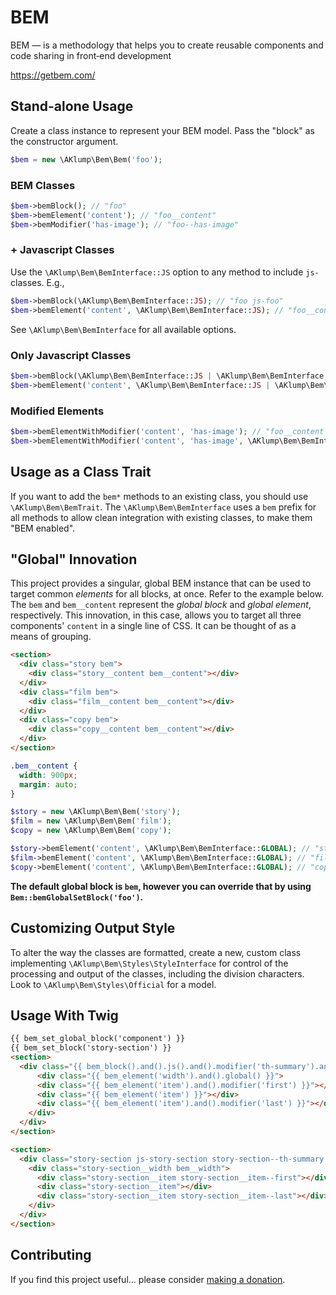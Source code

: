 # BEM

BEM — is a methodology that helps you to create reusable components and code sharing in front‑end development

<https://getbem.com/>

## Stand-alone Usage

Create a class instance to represent your BEM model. Pass the "block" as the constructor argument.

```php
$bem = new \AKlump\Bem\Bem('foo');
```

### BEM Classes

```php
$bem->bemBlock(); // "foo"
$bem->bemElement('content'); // "foo__content"
$bem->bemModifier('has-image'); // "foo--has-image"
```

### + Javascript Classes

Use the `\AKlump\Bem\BemInterface::JS` option to any method to include `js-` classes. E.g.,

```php
$bem->bemBlock(\AKlump\Bem\BemInterface::JS); // "foo js-foo"
$bem->bemElement('content', \AKlump\Bem\BemInterface::JS); // "foo__content js-foo__content"
```

See `\AKlump\Bem\BemInterface` for all available options.

### Only Javascript Classes

```php
$bem->bemBlock(\AKlump\Bem\BemInterface::JS | \AKlump\Bem\BemInterface::NO_BASE); // "js-foo"
$bem->bemElement('content', \AKlump\Bem\BemInterface::JS | \AKlump\Bem\BemInterface::NO_BASE); // "js-foo__content"
```

### Modified Elements

```php
$bem->bemElementWithModifier('content', 'has-image'); // "foo__content foo__content--has-image"
$bem->bemElementWithModifier('content', 'has-image', \AKlump\Bem\BemInterface::NO_BASE); // "foo__content--has-image"
```

## Usage as a Class Trait

If you want to add the `bem*` methods to an existing class, you should use `\AKlump\Bem\BemTrait`. The `\AKlump\Bem\BemInterface` uses a `bem` prefix for all methods to allow clean integration with existing classes, to make them "BEM enabled".

## "Global" Innovation

This project provides a singular, global BEM instance that can be used to target common _elements_ for all blocks, at once. Refer to the example below. The `bem` and `bem__content` represent the _global block_ and _global element_, respectively. This innovation, in this case, allows you to target all three components' `content` in a single line of CSS. It can be thought of as a means of grouping.

```html
<section>
  <div class="story bem">
    <div class="story__content bem__content"></div>
  </div>
  <div class="film bem">
    <div class="film__content bem__content"></div>
  </div>
  <div class="copy bem">
    <div class="copy__content bem__content"></div>
  </div>
</section>
```

```css
.bem__content {
  width: 900px;
  margin: auto;
}
```

```php
$story = new \AKlump\Bem\Bem('story');
$film = new \AKlump\Bem\Bem('film');
$copy = new \AKlump\Bem\Bem('copy');

$story->bemElement('content', \AKlump\Bem\BemInterface::GLOBAL); // "story__content bem__content"
$film->bemElement('content', \AKlump\Bem\BemInterface::GLOBAL); // "film__content bem__content"
$copy->bemElement('content', \AKlump\Bem\BemInterface::GLOBAL); // "copy__content bem__content"
```

**The default global block is `bem`, however you can override that by using `Bem::bemGlobalSetBlock('foo')`.**

## Customizing Output Style

To alter the way the classes are formatted, create a new, custom class implementing `\AKlump\Bem\Styles\StyleInterface` for control of the processing and output of the classes, including the division characters. Look to `\AKlump\Bem\Styles\Official` for a model.

## Usage With Twig

```html
{{ bem_set_global_block('component') }}
{{ bem_set_block('story-section') }}
<section>
  <div class="{{ bem_block().and().js().and().modifier('th-summary').and().modifier('lang-en') }}">
      <div class="{{ bem_element('width').and().global() }}">
      <div class="{{ bem_element('item').and().modifier('first') }}"></div>
      <div class="{{ bem_element('item') }}"></div>
      <div class="{{ bem_element('item').and().modifier('last') }}"></div>
    </div>
  </div>
</section>

<section>
  <div class="story-section js-story-section story-section--th-summary story-section--lang-en">
    <div class="story-section__width bem__width">
      <div class="story-section__item story-section__item--first"></div>
      <div class="story-section__item"></div>
      <div class="story-section__item story-section__item--last"></div>
    </div>
  </div>
</section>
```

## Contributing

If you find this project useful... please consider [making a donation](https://www.paypal.com/cgi-bin/webscr?cmd=_s-xclick&hosted_button_id=4E5KZHDQCEUV8&item_name=Gratitude%20for%20aklump%2Fbem).


